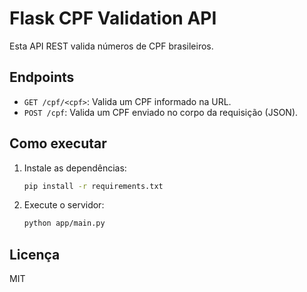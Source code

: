# Flask CPF Validation API

Esta API REST valida números de CPF brasileiros.

## Endpoints
- `GET /cpf/<cpf>`: Valida um CPF informado na URL.
- `POST /cpf`: Valida um CPF enviado no corpo da requisição (JSON).

## Como executar

1. Instale as dependências:
   ```bash
   pip install -r requirements.txt
   ```
2. Execute o servidor:
   ```bash
   python app/main.py
   ```

## Licença
MIT
